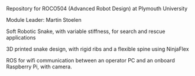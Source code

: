 Repository for ROCO504 (Advanced Robot Design) at Plymouth University

Module Leader: Martin Stoelen

Soft Robotic Snake, with variable stiffness, for search and rescue applications

3D printed snake design, with rigid ribs and a flexible spine using NinjaFlex

ROS for wifi communication between an operator PC and an onboard Raspberry Pi, with camera.
